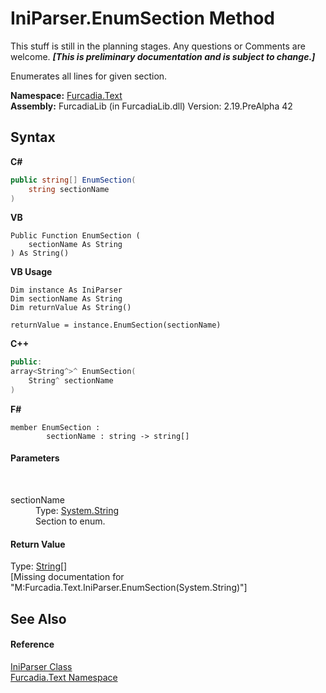 # IniParser.EnumSection Method 
This stuff is still in the planning stages. Any questions or Comments are welcome. _**\[This is preliminary documentation and is subject to change.\]**_

Enumerates all lines for given section.

**Namespace:**&nbsp;<a href="N_Furcadia_Text">Furcadia.Text</a><br />**Assembly:**&nbsp;FurcadiaLib (in FurcadiaLib.dll) Version: 2.19.PreAlpha 42

## Syntax

**C#**<br />
``` C#
public string[] EnumSection(
	string sectionName
)
```

**VB**<br />
``` VB
Public Function EnumSection ( 
	sectionName As String
) As String()
```

**VB Usage**<br />
``` VB Usage
Dim instance As IniParser
Dim sectionName As String
Dim returnValue As String()

returnValue = instance.EnumSection(sectionName)
```

**C++**<br />
``` C++
public:
array<String^>^ EnumSection(
	String^ sectionName
)
```

**F#**<br />
``` F#
member EnumSection : 
        sectionName : string -> string[] 

```


#### Parameters
&nbsp;<dl><dt>sectionName</dt><dd>Type: <a href="http://msdn2.microsoft.com/en-us/library/s1wwdcbf" target="_blank">System.String</a><br />Section to enum.</dd></dl>

#### Return Value
Type: <a href="http://msdn2.microsoft.com/en-us/library/s1wwdcbf" target="_blank">String</a>[]<br />\[Missing <returns> documentation for "M:Furcadia.Text.IniParser.EnumSection(System.String)"\]

## See Also


#### Reference
<a href="T_Furcadia_Text_IniParser">IniParser Class</a><br /><a href="N_Furcadia_Text">Furcadia.Text Namespace</a><br />